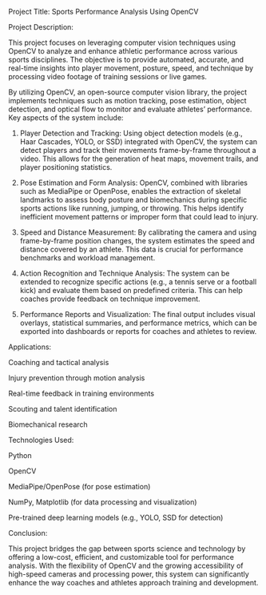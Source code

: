 Project Title: Sports Performance Analysis Using OpenCV

Project Description:

This project focuses on leveraging computer vision techniques using OpenCV to analyze and enhance athletic performance across various sports disciplines. The objective is to provide automated, accurate, and real-time insights into player movement, posture, speed, and technique by processing video footage of training sessions or live games.

By utilizing OpenCV, an open-source computer vision library, the project implements techniques such as motion tracking, pose estimation, object detection, and optical flow to monitor and evaluate athletes’ performance. Key aspects of the system include:

1. Player Detection and Tracking:
Using object detection models (e.g., Haar Cascades, YOLO, or SSD) integrated with OpenCV, the system can detect players and track their movements frame-by-frame throughout a video. This allows for the generation of heat maps, movement trails, and player positioning statistics.


2. Pose Estimation and Form Analysis:
OpenCV, combined with libraries such as MediaPipe or OpenPose, enables the extraction of skeletal landmarks to assess body posture and biomechanics during specific sports actions like running, jumping, or throwing. This helps identify inefficient movement patterns or improper form that could lead to injury.


3. Speed and Distance Measurement:
By calibrating the camera and using frame-by-frame position changes, the system estimates the speed and distance covered by an athlete. This data is crucial for performance benchmarks and workload management.


4. Action Recognition and Technique Analysis:
The system can be extended to recognize specific actions (e.g., a tennis serve or a football kick) and evaluate them based on predefined criteria. This can help coaches provide feedback on technique improvement.


5. Performance Reports and Visualization:
The final output includes visual overlays, statistical summaries, and performance metrics, which can be exported into dashboards or reports for coaches and athletes to review.



Applications:

Coaching and tactical analysis

Injury prevention through motion analysis

Real-time feedback in training environments

Scouting and talent identification

Biomechanical research


Technologies Used:

Python

OpenCV

MediaPipe/OpenPose (for pose estimation)

NumPy, Matplotlib (for data processing and visualization)

Pre-trained deep learning models (e.g., YOLO, SSD for detection)


Conclusion:

This project bridges the gap between sports science and technology by offering a low-cost, efficient, and customizable tool for performance analysis. With the flexibility of OpenCV and the growing accessibility of high-speed cameras and processing power, this system can significantly enhance the way coaches and athletes approach training and development.
